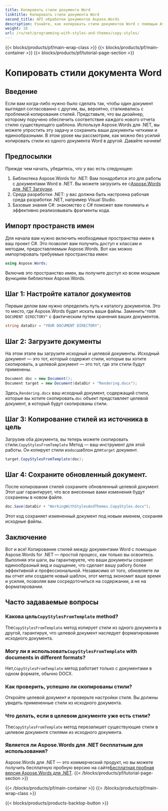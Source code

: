 ```yaml
---
title: Копировать стили документа Word
linktitle: Копировать стили документа Word
second_title: API обработки документов Aspose.Words
description: Узнайте, как копировать стили документов Word с помощью Aspose.Words для .NET. Следуйте нашему пошаговому руководству, чтобы без труда обеспечить единообразное форматирование документов.
weight: 10
url: /ru/net/programming-with-styles-and-themes/copy-styles/
---
```


{{< blocks/products/pf/main-wrap-class >}}
{{< blocks/products/pf/main-container >}}
{{< blocks/products/pf/tutorial-page-section >}}

# Копировать стили документа Word

## Введение

Если вам когда-либо нужно было сделать так, чтобы один документ выглядел согласованно с другим, вы, вероятно, сталкивались с проблемой копирования стилей. Представьте, что вы дизайнер, которому поручено обеспечить соответствие каждого нового отчета стилю существующего шаблона. Используя Aspose.Words для .NET, вы можете упростить эту задачу и сохранить ваши документы четкими и единообразными. В этом уроке мы рассмотрим, как можно без усилий копировать стили из одного документа Word в другой. Давайте начнем!

## Предпосылки

Прежде чем начать, убедитесь, что у вас есть следующее:

1.  Библиотека Aspose.Words for .NET: Вам понадобится это для работы с документами Word в .NET. Вы можете загрузить ее с[Aspose.Words для .NET Загрузки](https://releases.aspose.com/words/net/).
2. Среда разработки .NET: у вас должна быть настроена рабочая среда разработки .NET, например Visual Studio.
3. Базовые знания C#: знакомство с C# поможет вам понимать и эффективно реализовывать фрагменты кода.

## Импорт пространств имен

Для начала вам нужно включить необходимые пространства имен в ваш проект C#. Это позволит вам получить доступ к классам и методам, предоставляемым Aspose.Words. Вот как можно импортировать требуемые пространства имен:

```csharp
using Aspose.Words;
```

Включив это пространство имен, вы получите доступ ко всем мощным функциям библиотеки Aspose.Words.

## Шаг 1: Настройте каталог документов

 Первым делом вам нужно определить путь к каталогу документов. Это то место, где Aspose.Words будет искать ваши файлы. Заменить`"YOUR DOCUMENT DIRECTORY"` с фактическим путем хранения ваших документов.

```csharp
string dataDir = "YOUR DOCUMENT DIRECTORY";
```

## Шаг 2: Загрузите документы

На этом этапе вы загрузите исходный и целевой документы. Исходный документ — это тот, который содержит стили, которые вы хотите скопировать, а целевой документ — это тот, где эти стили будут применены. 

```csharp
Document doc = new Document();
Document target = new Document(dataDir + "Rendering.docx");
```

 Здесь,`Rendering.docx` ваш исходный документ, содержащий стили, которые вы хотите скопировать.`doc` объект представляет целевой документ, в который будут скопированы стили.

## Шаг 3: Копирование стилей из источника в цель

 Загрузив оба документа, вы теперь можете скопировать стили.`CopyStylesFromTemplate` Метод — ваш инструмент для этой работы. Он копирует стили из`doc`шаблон для`target` документ.

```csharp
target.CopyStylesFromTemplate(doc);
```

## Шаг 4: Сохраните обновленный документ.

После копирования стилей сохраните обновленный целевой документ. Этот шаг гарантирует, что все внесенные вами изменения будут сохранены в новом файле.

```csharp
doc.Save(dataDir + "WorkingWithStylesAndThemes.CopyStyles.docx");
```

Этот код сохраняет измененный документ под новым именем, сохраняя исходные файлы.

## Заключение

Вот и все! Копирование стилей между документами Word с помощью Aspose.Words for .NET — простой процесс, как только вы освоитесь. Выполняя эти шаги, вы гарантируете, что ваши документы сохранят единообразный вид и ощущение, что сделает вашу работу более эффективной и профессиональной. Независимо от того, обновляете ли вы отчет или создаете новый шаблон, этот метод экономит ваше время и усилия, позволяя вам сосредоточиться на содержании, а не на форматировании.

## Часто задаваемые вопросы

###  Какова цель`CopyStylesFromTemplate` method?  
 The`CopyStylesFromTemplate` метод копирует стили из одного документа в другой, гарантируя, что целевой документ наследует форматирование исходного документа.

###  Могу ли я использовать`CopyStylesFromTemplate` with documents in different formats?  
 Нет,`CopyStylesFromTemplate` метод работает только с документами в одном формате, обычно DOCX.

### Как проверить, успешно ли скопированы стили?  
Откройте целевой документ и проверьте настройки стиля. Вы должны увидеть примененные стили из исходного документа.

### Что делать, если в целевом документе уже есть стили?  
 The`CopyStylesFromTemplate` метод перезапишет существующие стили в целевом документе стилями из исходного документа.

### Является ли Aspose.Words для .NET бесплатным для использования?  
 Aspose.Words для .NET — это коммерческий продукт, но вы можете получить бесплатную пробную версию на сайте[Бесплатная пробная версия Aspose.Words для .NET](https://releases.aspose.com/).
{{< /blocks/products/pf/tutorial-page-section >}}

{{< /blocks/products/pf/main-container >}}
{{< /blocks/products/pf/main-wrap-class >}}

{{< blocks/products/products-backtop-button >}}
